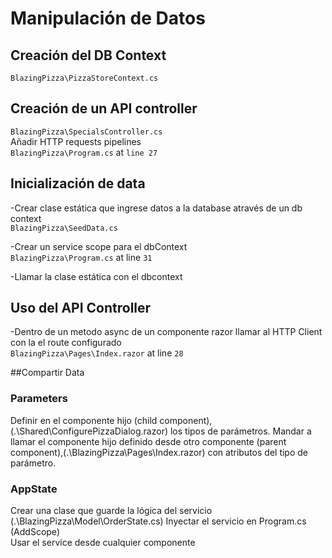 # Manipulación de Datos  
## Creación del DB Context  
`BlazingPizza\PizzaStoreContext.cs`

## Creación de un API controller  
`BlazingPizza\SpecialsController.cs`  
Añadir HTTP requests pipelines  
`BlazingPizza\Program.cs` at `line 27`

## Inicialización de data  
-Crear clase estática que ingrese datos a la database através de un db context  
`BlazingPizza\SeedData.cs`  
  
-Crear un service scope para el dbContext  
`BlazingPizza\Program.cs` at line `31`    

-Llamar la clase estática con el dbcontext

## Uso del API Controller  
-Dentro de un metodo async de un componente razor llamar al HTTP Client con la el route configurado  
`BlazingPizza\Pages\Index.razor` at line `28`  


##Compartir Data  
### Parameters  
Definir en el componente hijo (child component), (.\Shared\ConfigurePizzaDialog.razor) los tipos de parámetros. 
Mandar a llamar el componente hijo  definido desde otro componente (parent component),(.\BlazingPizza\Pages\Index.razor) con atributos del tipo de parámetro.  

### AppState
Crear una clase que guarde la lógica del servicio  (.\BlazingPizza\Model\OrderState.cs)
Inyectar el servicio en Program.cs (AddScope<service>)  
Usar el service desde cualquier componente

